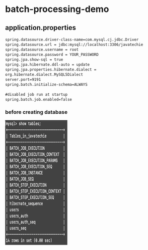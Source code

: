 # batch-processing-demo
## application.properties

```
spring.datasource.driver-class-name=com.mysql.cj.jdbc.Driver
spring.datasource.url = jdbc:mysql://localhost:3306/javatechie
spring.datasource.username = root
spring.datasource.password = YOUR_PASSWORD
spring.jpa.show-sql = true
spring.jpa.hibernate.ddl-auto = update
spring.jpa.properties.hibernate.dialect = org.hibernate.dialect.MySQL5Dialect
server.port=9191
spring.batch.initialize-schema=ALWAYS

#disabled job run at startup
spring.batch.job.enabled=false
```

### before creating database

<img src="https://github.com/livingstonantony70/batch-processing-demo/blob/main/demo/1.png" width="200" height="400"/>  
